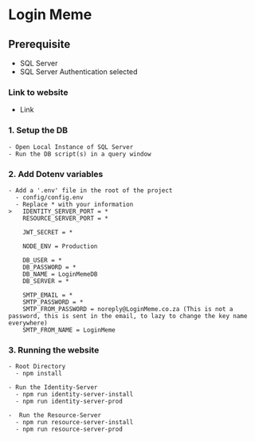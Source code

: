 # Login Meme

## Prerequisite

- SQL Server
- SQL Server Authentication selected

### Link to website

- Link

### 1. Setup the DB

    - Open Local Instance of SQL Server
    - Run the DB script(s) in a query window
  
### 2. Add Dotenv variables

    - Add a '.env' file in the root of the project
      - config/config.env
      - Replace * with your information
    >   IDENTITY_SERVER_PORT = *
        RESOURCE_SERVER_PORT = *

        JWT_SECRET = *
        
        NODE_ENV = Production
        
        DB_USER = *
        DB_PASSWORD = *
        DB_NAME = LoginMemeDB
        DB_SERVER = *
        
        SMTP_EMAIL = *
        SMTP_PASSWORD = *
        SMTP_FROM_PASSWORD = noreply@LoginMeme.co.za (This is not a password, this is sent in the email, to lazy to change the key name everywhere)
        SMTP_FROM_NAME = LoginMeme 

### 3. Running the website

    - Root Directory
      - npm install
  
    - Run the Identity-Server
      - npm run identity-server-install 
      - npm run identity-server-prod
  
    -  Run the Resource-Server
      - npm run resource-server-install 
      - npm run resource-server-prod

